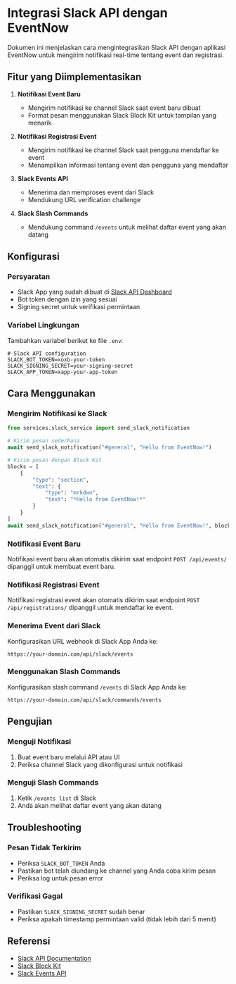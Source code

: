 # Integrasi Slack API dengan EventNow

Dokumen ini menjelaskan cara mengintegrasikan Slack API dengan aplikasi EventNow untuk mengirim notifikasi real-time tentang event dan registrasi.

## Fitur yang Diimplementasikan

1. **Notifikasi Event Baru**
   - Mengirim notifikasi ke channel Slack saat event baru dibuat
   - Format pesan menggunakan Slack Block Kit untuk tampilan yang menarik

2. **Notifikasi Registrasi Event**
   - Mengirim notifikasi ke channel Slack saat pengguna mendaftar ke event
   - Menampilkan informasi tentang event dan pengguna yang mendaftar

3. **Slack Events API**
   - Menerima dan memproses event dari Slack
   - Mendukung URL verification challenge

4. **Slack Slash Commands**
   - Mendukung command `/events` untuk melihat daftar event yang akan datang

## Konfigurasi

### Persyaratan

- Slack App yang sudah dibuat di [Slack API Dashboard](https://api.slack.com/apps)
- Bot token dengan izin yang sesuai
- Signing secret untuk verifikasi permintaan

### Variabel Lingkungan

Tambahkan variabel berikut ke file `.env`:

```
# Slack API configuration
SLACK_BOT_TOKEN=xoxb-your-token
SLACK_SIGNING_SECRET=your-signing-secret
SLACK_APP_TOKEN=xapp-your-app-token
```

## Cara Menggunakan

### Mengirim Notifikasi ke Slack

```python
from services.slack_service import send_slack_notification

# Kirim pesan sederhana
await send_slack_notification("#general", "Hello from EventNow!")

# Kirim pesan dengan Block Kit
blocks = [
    {
        "type": "section",
        "text": {
            "type": "mrkdwn",
            "text": "*Hello from EventNow!*"
        }
    }
]
await send_slack_notification("#general", "Hello from EventNow!", blocks)
```

### Notifikasi Event Baru

Notifikasi event baru akan otomatis dikirim saat endpoint `POST /api/events/` dipanggil untuk membuat event baru.

### Notifikasi Registrasi Event

Notifikasi registrasi event akan otomatis dikirim saat endpoint `POST /api/registrations/` dipanggil untuk mendaftar ke event.

### Menerima Event dari Slack

Konfigurasikan URL webhook di Slack App Anda ke:

```
https://your-domain.com/api/slack/events
```

### Menggunakan Slash Commands

Konfigurasikan slash command `/events` di Slack App Anda ke:

```
https://your-domain.com/api/slack/commands/events
```

## Pengujian

### Menguji Notifikasi

1. Buat event baru melalui API atau UI
2. Periksa channel Slack yang dikonfigurasi untuk notifikasi

### Menguji Slash Commands

1. Ketik `/events list` di Slack
2. Anda akan melihat daftar event yang akan datang

## Troubleshooting

### Pesan Tidak Terkirim

- Periksa `SLACK_BOT_TOKEN` Anda
- Pastikan bot telah diundang ke channel yang Anda coba kirim pesan
- Periksa log untuk pesan error

### Verifikasi Gagal

- Pastikan `SLACK_SIGNING_SECRET` sudah benar
- Periksa apakah timestamp permintaan valid (tidak lebih dari 5 menit)

## Referensi

- [Slack API Documentation](https://api.slack.com/)
- [Slack Block Kit](https://api.slack.com/block-kit)
- [Slack Events API](https://api.slack.com/apis/events-api)
